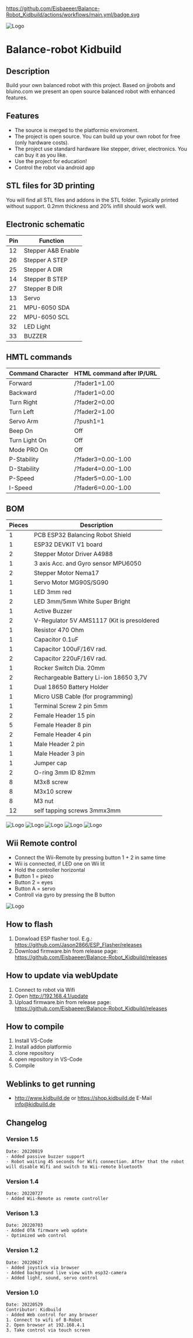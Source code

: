 https://github.com/Eisbaeeer/Balance-Robot_Kidbuild/actions/workflows/main.yml/badge.svg

![Logo](pics/robot.jpg)
# Balance-robot Kidbuild 

## Description
Build your own balanced robot with this project. Based on jjrobots and bluino.com we present an 
open source balanced robot with enhanced features.

## Features
- The source is merged to the platformio enviroment.
- The project is open source. You can build up your own robot for free (only hardware costs).
- The project use standard hardware like stepper, driver, electronics. You can buy it as you like.
- Use the project for education!
- Control the robot via android app

## STL files for 3D printing
You will find all STL files and addons in the STL folder. Typically printed without support.
0.2mm thickness and 20% infill should work well.

## Electronic schematic

| Pin   | Function              |
|-------|-----------------------|
| 12    | Stepper A&B Enable    |      
| 26    | Stepper A STEP        |
| 25    | Stepper A DIR         |
| 14    | Stepper B STEP        |
| 27    | Stepper B DIR         |
| 13    | Servo                 |
| 21    | MPU-6050 SDA          |
| 22    | MPU-6050 SCL          |
| 32    | LED Light             |
| 33    | BUZZER                |

## HMTL commands

| Command Character 	|HTML command after IP/URL  |
|-----------------------|---------------------------|
| Forward               | /?fader1=1.00             |
| Backward              | /?fader1=0.00             |
| Turn Right            | /?fader2=0.00             |
| Turn Left             | /?fader2=1.00             |
| Servo Arm             | /?push1=1|2               |
| Beep On|Off   	    | /?push3=1|2               |
| Turn Light On|Off     | /?push4=1|0               |
| Mode PRO On|Off       | /?toggle1=1|0             |
| P-Stability           | /?fader3=0.00-1.00        |
| D-Stability           | /?fader4=0.00-1.00        |
| P-Speed               | /?fader5=0.00-1.00        |
| I-Speed               | /?fader6=0.00-1.00        |

## BOM

| Pieces | Description									|
|--------|----------------------------------------------|
| 1		 | PCB ESP32 Balancing Robot Shield				|
| 1		 | ESP32 DEVKIT V1 board 						|
| 2		 | Stepper Motor Driver A4988 					|
| 1		 | 3 axis Acc. and Gyro sensor MPU6050 			|
| 2		 | Stepper Motor Nema17 						|
| 1		 | Servo Motor MG90S/SG90						|
| 1		 | LED 3mm red									|
| 2		 | LED 3mm/5mm White Super Bright 				|
| 1		 | Active Buzzer 								|
| 2 	 | V-Regulator 5V AMS1117 (Kit is presoldered	| 
| 1		 | Resistor 470 Ohm 								|
| 1		 | Capacitor 0.1uF 								|
| 1		 | Capacitor 100uF/16V rad.						| 	
| 2		 | Capacitor 220uF/16V rad.						|
| 1		 | Rocker Switch Dia. 20mm						| 
| 2		 | Rechargeable Battery Li-ion 18650 3,7V		| 
| 1 	 | Dual 18650 Battery Holder					|
| 1		 | Micro USB Cable (for programming)			|
| 1		 | Terminal Screw 2 pin 5mm 					|
| 2		 | Female Header 15 pin 						|
| 5		 | Female Header 8 pin 							|
| 2		 | Female Header 4 pin 							|
| 1		 | Male Header 2 pin 							|
| 1		 | Male Header 3 pin 							|
| 1		 | Jumper cap 									|
| 2		 | O-ring 3mm ID 82mm							| 
| 8		 | M3x8 screw									| 
| 8		 | M3x10 screw									|
| 8      | M3 nut                                       |
| 12	 | self tapping screws 3mmx3mm					|

![Logo](pics/eyes.jpg)
![Logo](pics/pic1.jpg)
![Logo](pics/pic2.jpg)
![Logo](pics/pic3.jpg)
![Logo](pics/camera.jpg)

## Wii Remote control
- Connect the Wii-Remote by pressing button 1 + 2 in same time
- Wii is connected, if LED one on Wii lit
- Hold the controller horizontal
- Button 1 = piezo
- Button 2 = eyes
- Button A = servo
- Controll via gyro by pressing the B button

![Logo](pics/Wii-Remote.jpg)

## How to flash
1. Donwload ESP flasher tool. E.g.: https://github.com/Jason2866/ESP_Flasher/releases
2. Download firmware.bin from release page: https://github.com/Eisbaeeer/Balance-Robot_Kidbuild/releases

## How to update via webUpdate
1. Connect to robot via Wifi
2. Open http://192.168.4.1/update
3. Upload firmware.bin from release page: https://github.com/Eisbaeeer/Balance-Robot_Kidbuild/releases 

## How to compile
1. Install VS-Code
2. Install addon platformio
3. clone repository
4. open repository in VS-Code
4. Compile

## Weblinks to get running
- http://www.kidbuild.de or https://shop.kidbuild.de
E-Mail info@kidbuild.de

## Changelog 

### Version 1.5
    Date: 20220819
    - Added passive buzzer support
    - Robot waiting 45 seconds for Wifi connection. After that the robot will disable Wifi and switch to Wii-remote bluetooth

### Version 1.4
    Date: 20220727
    - Added Wii-Remote as remote controller

### Verison 1.3
    Date: 20220703
    - Added OTA firmware web update
    - Optimized web control

### Version 1.2
	Date: 20220627
	- Added joystick via browser
	- Added background live view with esp32-camera
	- Added light, sound, servo control

### Version 1.0
    Date: 20220529
    Contributor: Kidbuild
    - Added Web control for any browser
    1. Connect to wifi of B-Robot
    2. Open browser at 192.168.4.1
    3. Take control via touch screen
    
